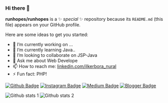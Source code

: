 ### Hi there 👋

**runhopes/runhopes** is a ✨ _special_ ✨ repository because its `README.md` (this file) appears on your GitHub profile.

Here are some ideas to get you started:

- 🔭 I’m currently working on ...
- 🌱 I’m currently learning Java..
- 👯 I’m looking to collaborate on JSP-Java
- 💬 Ask me about Web Develope
- 📫 How to reach me: [linkedin.com/ilkerbora_nural](https://www.linkedin.com/in/ilkerboranurall/)
- ⚡ Fun fact: PHP!

[![Github Badge](https://img.shields.io/badge/-Github-000?style=quare&labelColor=000&logo=Github&logoColor=white&link=link)](link) 
[![Instagram Badge](https://img.shields.io/badge/-Instagram-C13584?style=flat-quare&labelColor=C13584&logo=instagram&logoColor=white&link=link)](link) 
[![Medium Badge](https://img.shields.io/badge/-Medium-757575?style=flat-quare&labelColor=757575&logo=Medium&logoColor=white&link=link)](link) 
[![Blogger Badge](https://img.shields.io/badge/-Blogger-FF9800?style=flat-quare&labelColor=FF9800&logo=Blogger&logoColor=white&link=link)](link)

![Github stats 1](https://github-readme-stats.vercel.app/api?username=runhopes&show_icons=true&theme=gradient) 
![Github stats 2](https://github-readme-stats.vercel.app/api?username=runhopes&show_icons=true&theme=radical)
